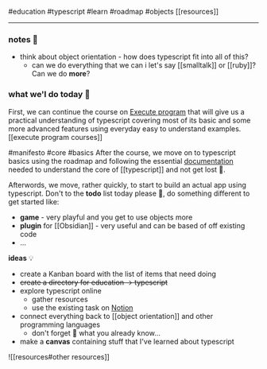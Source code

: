 #education
#typescript
#learn
#roadmap
#objects
[[resources]]

---
### notes 📔
* think about object orientation - how does typescript fit into all of this?
	* can we do everything that we can i let's say [[smalltalk]] or [[ruby]]? Can we do **more**?

### what we'l do today 📆

First, we can continue the course on [Execute program](https://www.executeprogram.com/courses/everyday-typescript) that will give us a practical understanding of typescript covering most of its basic and some more advanced features using everyday easy to understand examples.
[[execute program courses]]

#manifesto #core #basics
After the course, we move on to typescript basics using the roadmap and following the essential [documentation](documentation) needed to understand the core of  [[typescript]] and not get lost 🧭.

Afterwords, we move, rather quickly, to start to build an actual app using typescript. Don't to the **todo** list today please 🙏, do something different to get started like:

* **game** - very playful and you get to use objects more
* **plugin** for [[Obsidian]] - very useful and can be based of off existing code
* ... 

**ideas** 💡
* create  a Kanban board with the list of items that need doing
* ~~create a directory for education -> typescript~~
* explore typescript online
	* gather resources
	* use the existing task on [Notion](https://www.notion.so/v-sedlar/Study-Learn-Typescript-28599ce232af430e91b564343fe533d2)
* connect everything back to [[object orientation]] and other programming languages
	* don't forget 🤯 what you already know...
* make a **canvas**  containing stuff that I've learned about typescript

![[resources#other resources]]